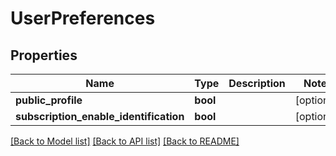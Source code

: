 # UserPreferences

## Properties
Name | Type | Description | Notes
------------ | ------------- | ------------- | -------------
**public_profile** | **bool** |  | [optional] 
**subscription_enable_identification** | **bool** |  | [optional] 

[[Back to Model list]](../README.md#documentation-for-models) [[Back to API list]](../README.md#documentation-for-api-endpoints) [[Back to README]](../README.md)

